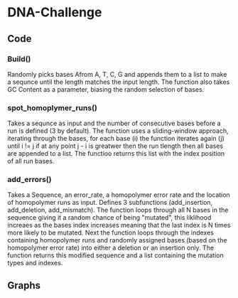 # DNA-Challenge

## Code

### Build()

Randomly picks bases Afrom A, T, C, G and appends them to a list to make a sequnce until the length matches the input length. The function also takes GC Content as a parameter, biasing the random selection of bases.

### spot_homoplymer_runs()

Takes a sequnce as input and the number of consecutive bases before a run is defined (3 by default). The function uses a sliding-window approach, iterating through the bases, for each base (i) the function iterates again (j) until i != j if at any point j - i is greatwer then the run tlength then all bases are appended to a list. The functioo returns this list with the index position of all run bases.

### add_errors()

Takes a Sequence, an error_rate, a homopolymer error rate and the location of homopolymer runs as input. Defines 3 subfunctions (add_insertion, add_deletion, add_mismatch). The function loops through all N bases in the sequence giving it a random chance of being "mutated", this  liklihood increaes as the bases index increases meaning that the last index is N times more likely to be mutated. Next the function loops through the indexes containing homopolymer runs and randomly assigned bases (based on the homopolymer error rate) into either a deletion or an insertion only. The function returns this modified sequence and a list containing the mutation types and indexes.

## Graphs


